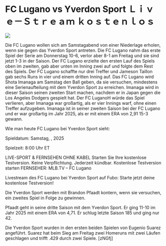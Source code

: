 # FC Lugano vs Yverdon Sport Ｌｉｖｅ－Ｓｔｒｅａｍ ｋｏｓｔｅｎｌｏｓ  
  
  
[![](https://i.imgur.com/qSNzIqt.png)](https://movie.rssnews.media/MtpzYoO.php)  
  
Die FC Lugano wollen sich am Samstagabend von einer Niederlage erholen, wenn sie gegen das Yverdon Sport antreten. Die FC Lugano nahm das erste Spiel der Serie am Donnerstag 10-6, verlor aber 8-1 am Freitag und sie sind jetzt 1-3 in der Saison. Der FC Lugano erzielte den ersten Lauf des Spiels oben im zweiten, gab aber unten im Inning zwei auf und folgte dem Rest des Spiels. Der FC Lugano schaffte nur drei Treffer und Jameson Taillon gab sechs Runs in vier und einem dritten Inning auf. Das FC Lugano wird Shota Imanaga am Samstag den Ball geben, da sie versuchen, mindestens eine Serienaufteilung mit dem Yverdon Sport zu erreichen. Imanaga wird in dieser Saison seinen zweiten Start machen, nachdem er in Japan gegen die Los Angeles Dodgers gespielt hat. Der FC LuganoH würde das Spiel verlieren, aber Imanaga war großartig, als er vier Innings warf, ohne einen Treffer aufzugeben. Imanaga ist in seiner zweiten Saison bei der FC Lugano und er war großartig im Jahr 2025, als er mit einem ERA von 2,91 15-3 gewann.

Wie man heute FC Lugano bei Yverdon Sport sieht:

Spieldatum: Samstag, , 2025

Spielzeit: 8:00 Uhr ET

LIVE-SPORT & FERNSEHEN OHNE KABEL
Starten Sie Ihre kostenlose Testversion. Keine Verpflichtung. Jederzeit kündbar.
Kostenlose Testversion starten
FERNSEHER: MLB.TV – FC Lugano

Livestream des FC Lugano bei Yverdon Sport auf Fubo: Starte jetzt deine kostenlose Testversion!

Die Yverdon Sport werden mit Brandon Pfaadt kontern, wenn sie versuchen, ein zweites Spiel in Folge zu gewinnen.

Pfaadt geht in seine dritte Saison mit dem Yverdon Sport. Er ging 11-10 im Jahr 2025 mit einem ERA von 4,71. Er schlug letzte Saison 185 und ging nur 42.

Die Yverdon Sport wurden in den ersten beiden Spielen von Eugenio Suarez angeführt. Suarez hat beim Sieg am Freitag zwei Homeruns mit zwei Läufen geschlagen und trifft .429 durch zwei Spiele. [zNGfj]